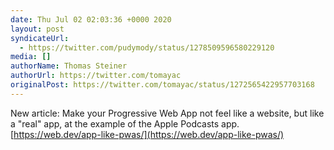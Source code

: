 ```yaml
---
date: Thu Jul 02 02:03:36 +0000 2020
layout: post
syndicateUrl:
  - https://twitter.com/pudymody/status/1278509596580229120
media: []
authorName: Thomas Steiner
authorUrl: https://twitter.com/tomayac
originalPost: https://twitter.com/tomayac/status/1272565422957703168
---
```

New article: Make your Progressive Web App not feel like a website, but like a "real" app, at the example of the Apple Podcasts app. [https://web.dev/app-like-pwas/](https://web.dev/app-like-pwas/)

